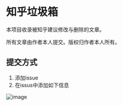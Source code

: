 # 知乎垃圾箱

本项目收录被知乎建议修改与删除的文章。  

所有文章由作者本人提交。版权归作者本人所有。

## 提交方式

1. 添加issue 
2. 在issus中添加如下信息

![image](https://user-images.githubusercontent.com/21038139/91711015-15f46900-eb7d-11ea-899d-44d5aa0061b6.png)




